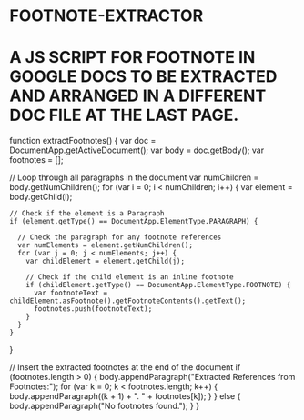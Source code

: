 # FOOTNOTE-EXTRACTOR
# A JS SCRIPT FOR FOOTNOTE IN GOOGLE DOCS TO BE EXTRACTED AND ARRANGED IN A DIFFERENT DOC FILE AT THE LAST PAGE.

function extractFootnotes() {
  var doc = DocumentApp.getActiveDocument();
  var body = doc.getBody();
  var footnotes = [];
  
  // Loop through all paragraphs in the document
  var numChildren = body.getNumChildren();
  for (var i = 0; i < numChildren; i++) {
    var element = body.getChild(i);
    
    // Check if the element is a Paragraph
    if (element.getType() == DocumentApp.ElementType.PARAGRAPH) {
      
      // Check the paragraph for any footnote references
      var numElements = element.getNumChildren();
      for (var j = 0; j < numElements; j++) {
        var childElement = element.getChild(j);
        
        // Check if the child element is an inline footnote
        if (childElement.getType() == DocumentApp.ElementType.FOOTNOTE) {
          var footnoteText = childElement.asFootnote().getFootnoteContents().getText();
          footnotes.push(footnoteText);
        }
      }
    }
  }
  
  // Insert the extracted footnotes at the end of the document
  if (footnotes.length > 0) {
    body.appendParagraph("Extracted References from Footnotes:");
    for (var k = 0; k < footnotes.length; k++) {
      body.appendParagraph((k + 1) + ". " + footnotes[k]);
    }
  } else {
    body.appendParagraph("No footnotes found.");
  }
}

